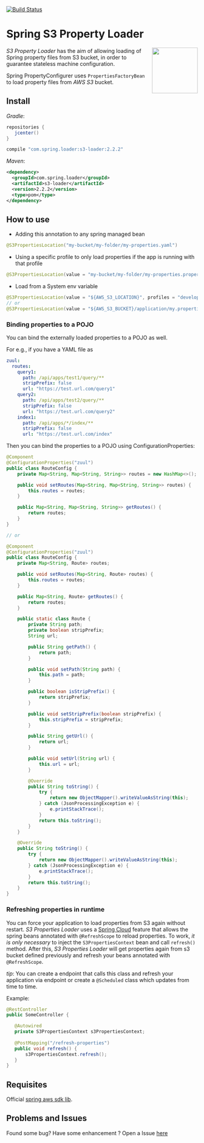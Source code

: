 [![Build Status](https://travis-ci.org/ericdallo/spring-s3-properties-loader.svg?branch=master)](https://travis-ci.org/ericdallo/spring-s3-properties-loader)
# Spring S3 Property Loader
<img align="right"  src="https://raw.githubusercontent.com/ericdallo/spring-s3-properties-loader/images/spring-icon.png?raw=true" width="120" height="120"/>

_S3 Property Loader_ has the aim of allowing loading of Spring property files from S3 bucket, in order to guarantee stateless machine configuration.

Spring PropertyConfigurer uses `PropertiesFactoryBean` to load property files from *AWS S3* bucket.

## Install
_Gradle_:
```groovy
repositories {  
   jcenter()  
}
```
```groovy
compile "com.spring.loader:s3-loader:2.2.2"
```
_Maven_:
```xml
<dependency>
  <groupId>com.spring.loader</groupId>
  <artifactId>s3-loader</artifactId>
  <version>2.2.2</version>
  <type>pom</type>
</dependency>
```

## How to use

- Adding this annotation to any spring managed bean
```java
@S3PropertiesLocation("my-bucket/my-folder/my-properties.yaml")
```
- Using a specific profile to only load properties if the app is running with that profile
```java
@S3PropertiesLocation(value = "my-bucket/my-folder/my-properties.properties", profiles = "production")
```
- Load from a System env variable
```java
@S3PropertiesLocation(value = "${AWS_S3_LOCATION}", profiles = "developer")
// or
@S3PropertiesLocation(value = "${AWS_S3_BUCKET}/application/my.properties", profiles = "developer")
```

### Binding properties to a POJO
You can bind the externally loaded properties to a POJO as well.

For e.g., if you have a YAML file as
```yaml
zuul:
  routes:
    query1:
      path: /api/apps/test1/query/**
      stripPrefix: false
      url: "https://test.url.com/query1"
    query2:
      path: /api/apps/test2/query/**
      stripPrefix: false
      url: "https://test.url.com/query2"
    index1:
      path: /api/apps/*/index/**
      stripPrefix: false
      url: "https://test.url.com/index"
```
Then you can bind the properties to a POJO using ConfigurationProperties:
```java
@Component
@ConfigurationProperties("zuul")
public class RouteConfig {
    private Map<String, Map<String, String>> routes = new HashMap<>();

    public void setRoutes(Map<String, Map<String, String>> routes) {
        this.routes = routes;
    }

    public Map<String, Map<String, String>> getRoutes() {
        return routes;
    }
}

// or

@Component
@ConfigurationProperties("zuul")
public class RouteConfig {
    private Map<String, Route> routes;

    public void setRoutes(Map<String, Route> routes) {
        this.routes = routes;
    }

    public Map<String, Route> getRoutes() {
        return routes;
    }

    public static class Route {
        private String path;
        private boolean stripPrefix;
        String url;

        public String getPath() {
            return path;
        }

        public void setPath(String path) {
            this.path = path;
        }

        public boolean isStripPrefix() {
            return stripPrefix;
        }

        public void setStripPrefix(boolean stripPrefix) {
            this.stripPrefix = stripPrefix;
        }

        public String getUrl() {
            return url;
        }

        public void setUrl(String url) {
            this.url = url;
        }

        @Override
        public String toString() {
            try {
                return new ObjectMapper().writeValueAsString(this);
            } catch (JsonProcessingException e) {
                e.printStackTrace();
            }
            return this.toString();
        }
    }

    @Override
    public String toString() {
        try {
            return new ObjectMapper().writeValueAsString(this);
        } catch (JsonProcessingException e) {
            e.printStackTrace();
        }
        return this.toString();
    }
}
```

### Refreshing properties in runtime

You can force your application to load properties from S3 again without restart. _S3 Properties Loader_ uses a [Spring Cloud](http://projects.spring.io/spring-cloud/) feature that allows the spring beans annotated with `@RefreshScope` to reload properties.
To work, *it is only necessary* to inject the `S3PropertiesContext` bean and call `refresh()` method. After this, _S3 Properties Loader_ will get properties again from s3 bucket defined previously and refresh your beans annotated with `@RefreshScope`.

_tip_: You can create a endpoint that calls this class and refresh your application via endpoint or create a `@Scheduled` class which updates from time to time.

Example:
```java
@RestController
public SomeController {

   @Autowired
   private S3PropertiesContext s3PropertiesContext;
    
   @PostMapping("/refresh-properties")
   public void refresh() {
       s3PropertiesContext.refresh();
   }
}
```
## Requisites

Official [spring aws sdk lib](https://mvnrepository.com/artifact/org.springframework.cloud/spring-cloud-starter-aws).

## Problems and Issues

Found some bug? Have some enhancement ? Open a Issue [here](https://github.com/ericdallo/spring-s3-properties-loader/issues)
